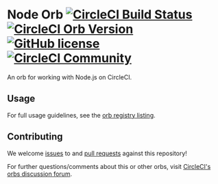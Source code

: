 # Node Orb  [![CircleCI Build Status](https://circleci.com/gh/CircleCI-Public/node-orb.svg?style=shield "CircleCI Build Status")](https://circleci.com/gh/CircleCI-Public/node-orb) [![CircleCI Orb Version](https://badges.circleci.com/orbs/circleci/python.svg)](https://circleci.com/orbs/registry/orb/circleci/node) [![GitHub license](https://img.shields.io/badge/license-MIT-blue.svg)](https://raw.githubusercontent.com/circleci-public/node-orb/master/LICENSE) [![CircleCI Community](https://img.shields.io/badge/community-CircleCI%20Discuss-343434.svg)](https://discuss.circleci.com/c/ecosystem/orbs)

An orb for working with Node.js on CircleCI.

## Usage

For full usage guidelines, see the [orb registry listing](http://circleci.com/orbs/registry/orb/circleci/node).

## Contributing

We welcome [issues](https://github.com/CircleCI-Public/node-orb/issues) to and [pull requests](https://github.com/CircleCI-Public/node-orb/pulls) against this repository!

For further questions/comments about this or other orbs, visit [CircleCI's orbs discussion forum](https://discuss.circleci.com/c/orbs).
